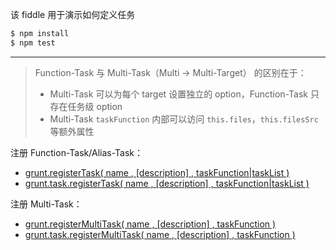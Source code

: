 该 fiddle 用于演示如何定义任务

```sh
$ npm install
$ npm test
```

---

> Function-Task 与 Multi-Task（Multi → Multi-Target） 的区别在于：
> - Multi-Task 可以为每个 target 设置独立的 option，Function-Task 只存在任务级 option
> - Multi-Task `taskFunction` 内部可以访问 `this.files`，`this.filesSrc` 等额外属性

注册 Function-Task/Alias-Task：

- [grunt.registerTask( name , [description] , taskFunction|taskList )](http://gruntjs.com/api/grunt.task#grunt.task.registertask)
- [grunt.task.registerTask( name , [description] , taskFunction|taskList )](http://gruntjs.com/api/grunt.task#grunt.task.registertask)

注册 Multi-Task：

- [grunt.registerMultiTask( name , [description] , taskFunction )](http://gruntjs.com/api/grunt.task#grunt.task.registermultitask)
- [grunt.task.registerMultiTask( name , [description] , taskFunction )](http://gruntjs.com/api/grunt.task#grunt.task.registermultitask)
